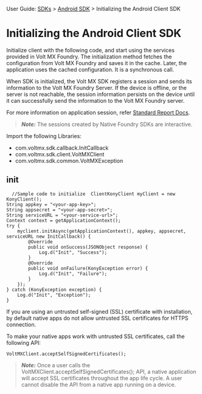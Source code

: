                               

User Guide: [SDKs](../Foundry_SDKs.md) > [Android SDK](Installing_Android_SDK.md) > Initializing the Android Client SDK

Initializing the Android Client SDK
===================================

Initialize client with the following code, and start using the services provided in Volt MX Foundry. The initialization method fetches the configuration from Volt MX Foundry and saves it in the cache. Later, the application uses the cached configuration. It is a synchronous call.

When SDK is initialized, the Volt MX SDK registers a session and sends its information to the Volt MX Foundry Server. If the device is offline, or the server is not reachable, the session information persists on the device until it can successfully send the information to the Volt MX Foundry server.

For more information on application session, refer [Standard Report Docs](../../../../Foundry/standard_metrics_reports_guide/Content/VoltMX_Analytics_-_Standard_Reports/Application_activity_Reports.md).

> **_Note:_** The sessions created by Native Foundry SDKs are interactive.

Import the following Libraries:

*   com.voltmx.sdk.callback.InitCallback
*   com.voltmx.sdk.client.VoltMXClient
*   com.voltmx.sdk.common.VoltMXException

init
----

```
  //Sample code to initialize  ClientKonyClient myClient = new KonyClient();
String appkey = "<your-app-key>";
String appsecret = "<your-app-secret>";
String serviceURL = "<your-service-url>";
Context context = getApplicationContext();
try {
    myclient.initAsync(getApplicationContext(), appkey, appsecret, serviceURL new InitCallback() {
        @Override
        public void onSuccess(JSONObject response) {
            Log.d("Init", "Success");
        }
        @Override
        public void onFailure(KonyException error) {
            Log.d("Init", "Failure");
        }
    });
} catch (KonyException exception) {
    Log.d("Init", "Exception");
}
```

If you are using an untrusted self-signed (SSL) certificate with installation, by default native apps do not allow untrusted SSL certificates for HTTPS connection.  
  
To make your native apps work with untrusted SSL certificates, call the following API:  
  
`VoltMXClient.acceptSelfSignedCertificates();`

> **_Note:_** Once a user calls the VoltMXClient.acceptSelfSignedCertificates(); API, a native application will accept SSL certificates throughout the app life cycle. A user cannot disable the API from a native app running on a device.
